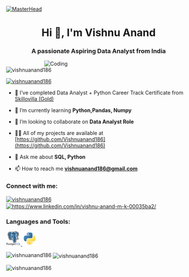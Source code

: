 [![MasterHead](https://img.freepik.com/free-vector/data-concept-illustration-idea-collecting-analysing-using_613284-1574.jpg?t=st=1724826141~exp=1724829741~hmac=837b08f60f34b9427ce9be0eabd72f9c84b16f3d4f8815fd49fa946d03423f6e&w=1060)](https://Vishnuanand186.io)
<h1 align="center">Hi 👋, I'm Vishnu Anand</h1>
<h3 align="center">A passionate Aspiring Data Analyst from India</h3>
<img align="right" alt="Coding" width="400" src="https://cdn.prod.website-files.com/5c19100c2b50073e6ee69da1/60d34f3b422c048fb72cb925_Analyze.gif">

<p align="left"> <img src="https://komarev.com/ghpvc/?username=vishnuanand186&label=Profile%20views&color=0e75b6&style=flat" alt="vishnuanand186" /> </p>

<p align="left"> <a href="https://twitter.com/vishnuanand186" target="blank"><img src="https://img.shields.io/twitter/follow/vishnuanand186?logo=twitter&style=for-the-badge" alt="vishnuanand186" /></a> </p>

- 🏅 I’ve completed Data Analyst + Python Career Track Certificate from [Skillovilla (Gold) ](https://www.skillovilla.com/certificate/C348RHTY)
  
- 🌱 I’m currently learning **Python,Pandas, Numpy**
  
- 👯 I’m looking to collaborate on **Data Analyst Role**

- 👨‍💻 All of my projects are available at [https://github.com/Vishnuanand186](https://github.com/Vishnuanand186)

- 💬 Ask me about **SQL, Python**

- 📫 How to reach me **vishnuanand186@gmail.com**

<h3 align="left">Connect with me:</h3>
<p align="left">
<a href="https://twitter.com/vishnuanand186" target="blank"><img align="center" src="https://raw.githubusercontent.com/rahuldkjain/github-profile-readme-generator/master/src/images/icons/Social/twitter.svg" alt="vishnuanand186" height="30" width="40" /></a>
<a href="https://linkedin.com/in/https://www.linkedin.com/in/vishnu-anand-m-k-00035ba2/" target="blank"><img align="center" src="https://raw.githubusercontent.com/rahuldkjain/github-profile-readme-generator/master/src/images/icons/Social/linked-in-alt.svg" alt="https://www.linkedin.com/in/vishnu-anand-m-k-00035ba2/" height="30" width="40" /></a>
</p>

<h3 align="left">Languages and Tools:</h3>
<p align="left"> <a href="https://www.postgresql.org" target="_blank" rel="noreferrer"> <img src="https://raw.githubusercontent.com/devicons/devicon/master/icons/postgresql/postgresql-original-wordmark.svg" alt="postgresql" width="40" height="40"/> </a> <a href="https://www.python.org" target="_blank" rel="noreferrer"> <img src="https://raw.githubusercontent.com/devicons/devicon/master/icons/python/python-original.svg" alt="python" width="40" height="40"/> </a> </p>

<p><img align="left" src="https://github-readme-stats.vercel.app/api/top-langs?username=vishnuanand186&show_icons=true&locale=en&layout=compact" alt="vishnuanand186" /></p>

<p>&nbsp;<img align="center" src="https://github-readme-stats.vercel.app/api?username=vishnuanand186&show_icons=true&locale=en" alt="vishnuanand186" /></p>

<p><img align="center" src="https://github-readme-streak-stats.herokuapp.com/?user=vishnuanand186&" alt="vishnuanand186" /></p>
